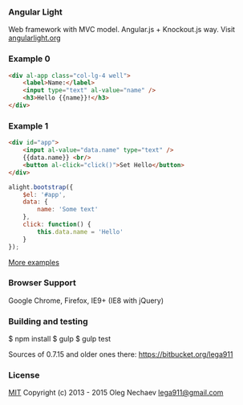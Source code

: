 
### Angular Light
Web framework with MVC model. Angular.js + Knockout.js way.
Visit [angularlight.org](http://angularlight.org/)

### Example 0
``` html
<div al-app class="col-lg-4 well">
    <label>Name:</label>
    <input type="text" al-value="name" />
    <h3>Hello {{name}}!</h3>
</div>
```

### Example 1
``` html
<div id="app">
    <input al-value="data.name" type="text" />
    {{data.name}} <br/>
    <button al-click="click()">Set Hello</button>
</div>
```

``` js
alight.bootstrap({
    $el: '#app',
    data: {
        name: 'Some text'
    },
    click: function() {
        this.data.name = 'Hello'
    }
});
```

[More examples](http://angularlight.org/doc/examples.html)

### Browser Support
Google Chrome, Firefox, IE9+ (IE8 with jQuery)


### Building and testing
$ npm install
$ gulp
$ gulp test

Sources of 0.7.15 and older ones there: https://bitbucket.org/lega911

### License
[MIT](http://opensource.org/licenses/MIT)
Copyright (c) 2013 - 2015 Oleg Nechaev <lega911@gmail.com>
